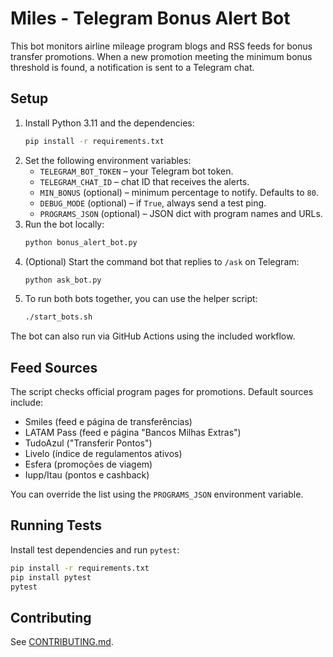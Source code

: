 # Miles - Telegram Bonus Alert Bot

This bot monitors airline mileage program blogs and RSS feeds for bonus transfer promotions. When a new promotion meeting the minimum bonus threshold is found, a notification is sent to a Telegram chat.

## Setup

1. Install Python 3.11 and the dependencies:
   ```bash
   pip install -r requirements.txt
   ```
2. Set the following environment variables:
   - `TELEGRAM_BOT_TOKEN` – your Telegram bot token.
   - `TELEGRAM_CHAT_ID` – chat ID that receives the alerts.
   - `MIN_BONUS` (optional) – minimum percentage to notify. Defaults to `80`.
   - `DEBUG_MODE` (optional) – if `True`, always send a test ping.
   - `PROGRAMS_JSON` (optional) – JSON dict with program names and URLs.
3. Run the bot locally:
   ```bash
   python bonus_alert_bot.py
   ```
4. (Optional) Start the command bot that replies to `/ask` on Telegram:
   ```bash
   python ask_bot.py
   ```
5. To run both bots together, you can use the helper script:
   ```bash
   ./start_bots.sh
   ```

The bot can also run via GitHub Actions using the included workflow.

## Feed Sources

The script checks official program pages for promotions. Default sources include:
- Smiles (feed e página de transferências)
- LATAM Pass (feed e página "Bancos Milhas Extras")
- TudoAzul ("Transferir Pontos")
- Livelo (índice de regulamentos ativos)
- Esfera (promoções de viagem)
- Iupp/Itau (pontos e cashback)

You can override the list using the `PROGRAMS_JSON` environment variable.

## Running Tests

Install test dependencies and run `pytest`:

```bash
pip install -r requirements.txt
pip install pytest
pytest
```

## Contributing

See [CONTRIBUTING.md](CONTRIBUTING.md).
